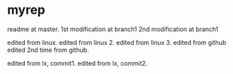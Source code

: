 # myrep
readme at master.
1st modification at branch1 
2nd modification at branch1 

edited from linux.
edited from linux 2.
edited from linux 3.
edited from github
edited 2nd time from github.

edited from lx, commit1.
edited from lx, commit2.


